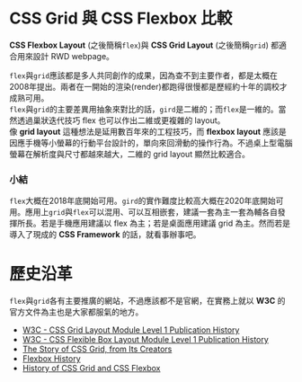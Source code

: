 # CSS Grid 與 CSS Flexbox 比較
__CSS Flexbox Layout__ (之後簡稱`flex`)與 __CSS Grid Layout__ (之後簡稱`grid`) 都適合用來設計 RWD webpage。

`flex`與`grid`應該都是多人共同創作的成果，因為查不到主要作者，都是太概在2008年提出。兩者在一開始的渲染(render)都跑得很慢都是歷經約十年的調校才成熟可用。   
`flex`與`grid`的主要差異用抽象來對比的話，`gird`是二維的；而`flex`是一維的。當然透過巢狀迭代技巧 flex 也可以作出二維或更複雜的 layout。   
像 __grid layout__ 這種想法是延用數百年來的工程技巧，而 __flexbox layout__ 應該是因應手機等小螢幕的行動平台設計的，單向來回滑動的操作行為。不過桌上型電腦螢幕在解析度與尺寸都越來越大，二維的 grid layout 顯然比較適合。   

### 小結
`flex`大概在2018年底開始可用。`gird`的實作難度比較高大概在2020年底開始可用。應用上`grid`與`flex`可以混用、可以互相嵌套，建議一套為主一套為輔各自發揮所長。若是手機應用建議以 flex 為主；若是桌面應用建議 grid 為主。然而若是導入了現成的 **CSS Framework** 的話，就看事辦事吧。   

# 歷史沿革
`flex`與`grid`各有主要推廣的網站，不過應該都不是官網，在實務上就以 **W3C** 的官方文件為主也是大家都服氣的地方。

* [W3C - CSS Grid Layout Module Level 1 Publication History](https://www.w3.org/standards/history/css-grid-1)   
* [W3C - CSS Flexible Box Layout Module Level 1 Publication History](https://www.w3.org/standards/history/css-flexbox-1)   
* [The Story of CSS Grid, from Its Creators](https://alistapart.com/article/the-story-of-css-grid-from-its-creators/)   
* [Flexbox History](https://annairish.github.io/historicizing/history)   
* [History of CSS Grid and CSS Flexbox](https://medium.com/@BennyOgidan/history-of-css-grid-and-css-flexbox-658ae6cfe6d2)   

